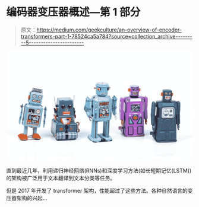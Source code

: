 # 编码器变压器概述—第 1 部分

> 原文：<https://medium.com/geekculture/an-overview-of-encoder-transformers-part-1-78524ca5a784?source=collection_archive---------5----------------------->

![](img/3f2ef1055cfd06d897154899c7b19768.png)

直到最近几年，利用递归神经网络(RNNs)和深度学习方法(如长短期记忆(LSTM))的架构被广泛用于文本翻译到文本分类等任务。

但是 2017 年开发了 transformer 架构，性能超过了这些方法。各种自然语言的变压器架构的兴起…